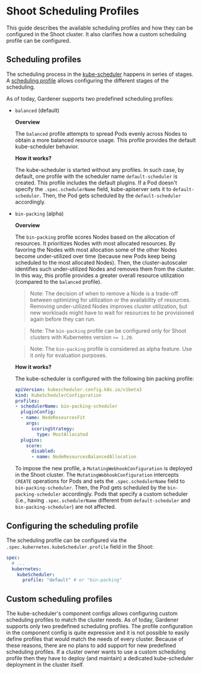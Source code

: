 # Shoot Scheduling Profiles

This guide describes the available scheduling profiles and how they can be configured in the Shoot cluster. It also clarifies how a custom scheduling profile can be configured.

## Scheduling profiles 

The scheduling process in the [kube-scheduler](https://kubernetes.io/docs/reference/command-line-tools-reference/kube-scheduler/) happens in series of stages. A [scheduling profile](https://kubernetes.io/docs/reference/scheduling/config/#profiles) allows configuring the different stages of the scheduling.

As of today, Gardener supports two predefined scheduling profiles:

- `balanced` (default)

   **Overview** 

   The `balanced` profile attempts to spread Pods evenly across Nodes to obtain a more balanced resource usage. This profile provides the default kube-scheduler behavior.
   
   **How it works?**
   
   The kube-scheduler is started without any profiles. In such case, by default, one profile with the scheduler name `default-scheduler` is created. This profile includes the default plugins. If a Pod doesn't specify the `.spec.schedulerName` field, kube-apiserver sets it to `default-scheduler`. Then, the Pod gets scheduled by the `default-scheduler` accordingly.
  
- `bin-packing` (alpha)

   **Overview**

   The `bin-packing` profile scores Nodes based on the allocation of resources. It prioritizes Nodes with most allocated resources. By favoring the Nodes with most allocation some of the other Nodes become under-utilized over time (because new Pods keep being scheduled to the most allocated Nodes). Then, the cluster-autoscaler identifies such under-utilized Nodes and removes them from the cluster. In this way, this profile provides a greater overall resource utilization (compared to the `balanced` profile).

   > Note: The decision of when to remove a Node is a trade-off between optimizing for utilization or the availability of resources. Removing under-utilized Nodes improves cluster utilization, but new workloads might have to wait for resources to be provisioned again before they can run.

   > Note: The `bin-packing` profile can be configured only for Shoot clusters with Kubernetes version `>= 1.20`.

   > Note: The `bin-packing` profile is considered as alpha feature. Use it only for evaluation purposes.

   **How it works?**
   
   The kube-scheduler is configured with the following bin packing profile:

   ```yaml
   apiVersion: kubescheduler.config.k8s.io/v1beta3
   kind: KubeSchedulerConfiguration
   profiles:
   - schedulerName: bin-packing-scheduler
     pluginConfig:
     - name: NodeResourcesFit
       args:
         scoringStrategy:
           type: MostAllocated
     plugins:
       score:
         disabled:
         - name: NodeResourcesBalancedAllocation
   ```

   To impose the new profile, a `MutatingWebhookConfiguration` is deployed in the Shoot cluster. The `MutatingWebhookConfiguration` intercepts `CREATE` operations for Pods and sets the `.spec.schedulerName` field to `bin-packing-scheduler`. Then, the Pod gets scheduled by the `bin-packing-scheduler` accordingly. Pods that specify a custom scheduler (i.e., having `.spec.schedulerName` different from `default-scheduler` and `bin-packing-scheduler`) are not affected.

## Configuring the scheduling profile

The scheduling profile can be configured via the `.spec.kubernetes.kubeScheduler.profile` field in the Shoot:

```yaml
spec:
  # ...
  kubernetes:
    kubeScheduler:
      profile: "default" # or "bin-packing"
```

## Custom scheduling profiles

The kube-scheduler's component configs allows configuring custom scheduling profiles to match the cluster needs. As of today, Gardener supports only two predefined scheduling profiles. The profile configuration in the component config is quite expressive and it is not possible to easily define profiles that would match the needs of every cluster. Because of these reasons, there are no plans to add support for new predefined scheduling profiles. If a cluster owner wants to use a custom scheduling profile then they have to deploy (and maintain) a dedicated kube-scheduler deployment in the cluster itself.
